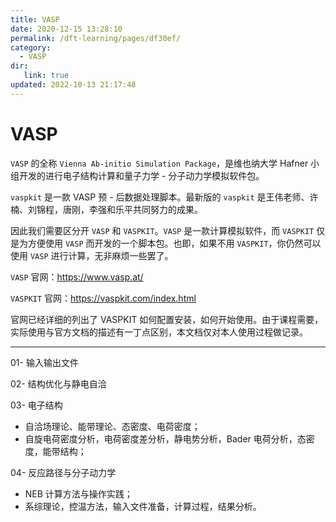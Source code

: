 ```yaml
---
title: VASP
date: 2020-12-15 13:28:10
permalink: /dft-learning/pages/df30ef/
category:
  - VASP
dir:
   link: true
updated: 2022-10-13 21:17:48
---
```


# VASP

`VASP` 的全称 `Vienna Ab-initio Simulation Package`，是维也纳大学 Hafner 小组开发的进行电子结构计算和量子力学 - 分子动力学模拟软件包。

`vaspkit` 是一款 VASP 预 - 后数据处理脚本。最新版的 `vaspkit` 是王伟老师、许楠、刘锦程，唐刚，李强和乐平共同努力的成果。

因此我们需要区分开 `VASP` 和 `VASPKIT`。`VASP` 是一款计算模拟软件，而 `VASPKIT` 仅是为方便使用 `VASP` 而开发的一个脚本包。也即，如果不用 `VASPKIT`，你仍然可以使用 `VASP` 进行计算，无非麻烦一些罢了。

`VASP` 官网：<https://www.vasp.at/>

`VASPKIT` 官网：<https://vaspkit.com/index.html>

官网已经详细的列出了 VASPKIT 如何配置安装，如何开始使用。由于课程需要，实际使用与官方文档的描述有一丁点区别，本文档仅对本人使用过程做记录。

---

01- 输入输出文件

02- 结构优化与静电自洽

03- 电子结构

- 自洽场理论、能带理论、态密度、电荷密度；
- 自旋电荷密度分析，电荷密度差分析，静电势分析，Bader 电荷分析，态密度，能带结构；

04- 反应路径与分子动力学

- NEB 计算方法与操作实践；
- 系综理论，控温方法，输入文件准备，计算过程，结果分析。

